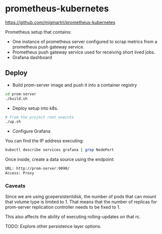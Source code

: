 # prometheus-kubernetes

https://github.com/migmartri/prometheus-kubernetes

Prometheus setup that contains:

- One instance of prometheus server configured to scrap metrics from a prometheus push gateway service.
- Prometheus push gateway service used for receiving short lived jobs.
- Grafana dashboard

## Deploy

* Build prom-server image and push it into a container registry

```bash
cd prom-server
./build.sh
```

* Deploy setup into k8s.

```bash
# From the project root execute
./up.sh
```

* Configure Grafana

You can find the IP address executing:

```bash
kubectl describe services grafana | grep NodePort
```

Once inside, create a data source using the endpoint:

```bash
URL: http://prom-server:9090/
Access: Proxy
```

### Caveats

Since we are using gcepersistentdisk, the number of pods that can mount
that volume type is limited to 1. That means that the number of replicas
for prom-server replication controller needs to be fixed to 1.

This also affects the ability of executing rolling-updates on that rc.

TODO: Explore other persistence layer options.
